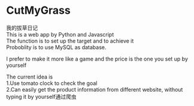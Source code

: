 # CutMyGrass
我的拔草日记  
This is a web app by Python and Javascript  
The function is to set up the target and to achieve it  
Proboblity is to use MySQL as database.  

I prefer to make it more like a game and the price is the one you set up by yourself

The current idea is  
1.Use tomato clock to check the goal  
2.Can easily get the product information from different website, without typing it by yourself通过爬虫
